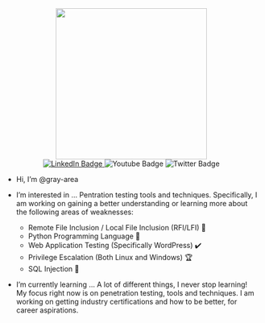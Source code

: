 <div id="header" align="center">
  <img src="https://media.giphy.com/media/077i6AULCXc0FKTj9s/giphy.gif" width="300"/>
</div>

<div id="badges" align="center">
 <a href="https://www.linkedin.com/in/realtaylorcooper/">
  <img src="https://img.shields.io/badge/LinkedIn-blue?style=for-the-badge&logo=linkedin&logoColor=white" alt="LinkedIn Badge"/>
 </a>
  <img src="https://img.shields.io/badge/YouTube-red?style=for-the-badge&logo=youtube&logoColor=white" alt="Youtube Badge"/>
  <img src="https://img.shields.io/badge/Twitter-blue?style=for-the-badge&logo=twitter&logoColor=white" alt="Twitter Badge"/>
</div>

-  Hi, I’m @gray-area

-  I’m interested in ...
      Pentration testing tools and techniques. Specifically, I am working on gaining a better understanding or learning more about the following areas of weaknesses:
      
      * Remote File Inclusion / Local File Inclusion (RFI/LFI) 📂
      * Python Programming Language 🐍
      * Web Application Testing (Specifically WordPress) ✔️
      * Privilege Escalation (Both Linux and Windows) 🏆
      * SQL Injection 💉
      
-  I’m currently learning ...
      A lot of different things, I never stop learning! My focus right now is on penetration testing, tools and techniques. I am working on getting industry certifications and how to be better, for career aspirations.

 <!--- (<div id="header" align="left">
  <img src="https://media.giphy.com/media/3oEjHECc1GftirnHZm/giphy.gif" width="300"/>
</div>) -->

<!---
gray-area/gray-area is a ✨ special ✨ repository because its `README.md` (this file) appears on your GitHub profile.
You can click the Preview link to take a look at your changes.
--->
